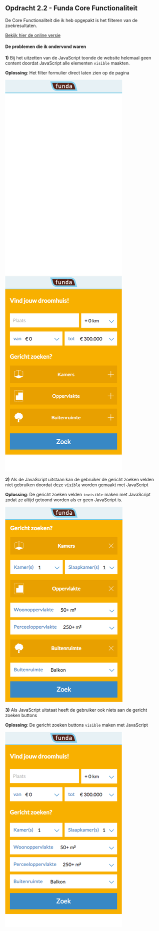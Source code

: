 ## Opdracht 2.2 - Funda Core Functionaliteit

De Core Functionaliteit die ik heb opgepakt is het filteren van de zoekresultaten.

[Bekijk hier de online versie](http://linda2912.github.io/browserTechnologies/week2/fundaCoreFunc/)

#### De problemen die ik ondervond waren
**1)** Bij het uitzetten van de JavaScript toonde de website helemaal geen content doordat JavaScript alle elementen ```visible``` maakten.

**Oplossing**: Het filter formulier direct laten zien op de pagina

![zonder JavaScript](readMeImg/noJs.png) ![zonder JavaScript gefixed](readMeImg/noJsFix.png)

**2)** Als de JavaScript uitstaan kan de gebruiker de gericht zoeken velden niet gebruiken doordat deze ```visible``` worden gemaakt met JavaScript

**Oplossing**: De gericht zoeken velden ```invisible``` maken met JavaScript zodat ze altijd getoond worden als er geen JavaScript is.

![toon alles zonder js](readMeImg/noJs2Fix.png)

**3)** Als JavaScript uitstaat heeft de gebruiker ook niets aan de gericht zoeken buttons

**Oplossing**: De gericht zoeken buttons ```visible``` maken met JavaScript

![button verdwijnen zonder js](readMeImg/noJs3Fix.png)